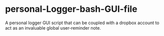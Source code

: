 # personal-Logger-bash-GUI-file
A personal logger GUI script that can be coupled with a dropbox account to act as an invaluable global user-reminder note.
